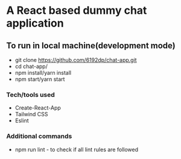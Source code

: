 # A React based dummy chat application


## To run in local machine(development mode)

* git clone https://github.com/6192dp/chat-app.git
* cd chat-app/
* npm install/yarn install
* npm start/yarn start

### Tech/tools used

* Create-React-App
* Tailwind CSS
* Eslint

### Additional commands

* npm run lint - to check if all lint rules are followed
